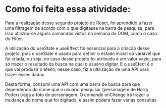 # Como foi feita essa atividade:

Para a realização desse segundo projeto de React, foi aprendido a fazer uma filtragem de acordo com o que digitasse na barra de pesquisa, para isso utilizou-se alguns comandos vistos na semana do DOM, como o caso do Filter.

A utilização do useState e useEffect foi essencial para a criação desse projeto, pois o useState é usado para definir o estado inicial da variável que foi criada, ou seja, no caso desse projeto foi atribuído a um valor vazio, para só trazer o resultado da busca na qual o usuário digitar. E o useEfect é o que vai produzir o efeito, nesse caso, fiz a ultilização de uma API para trazer esses dados.

Desta forma, consumi uma API com uma barra de busca para que dependendo do nome que o usuário pesquisar (personagem de Harry Potter) traga a foto do personagem. O comando onChange irá trazer a mudança do nome que foi digitado, e assim poderá fazer várias consultas.


